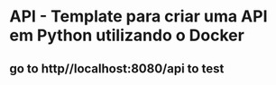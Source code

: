 # API - Template para criar uma API em Python utilizando o Docker

## go to http//localhost:8080/api to test 
